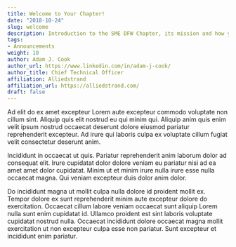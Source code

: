 ```yaml
---
title: Welcome to Your Chapter!
date: "2018-10-24"
slug: welcome
description: Introduction to the SME DFW Chapter, its mission and how you can get involved.
tags:
- Announcements
weight: 10
author: Adam J. Cook
author_url: https://www.linkedin.com/in/adam-j-cook/
author_title: Chief Technical Officer
affiliation: Alliedstrand
affiliation_url: https://alliedstrand.com/
draft: false
---
```


Ad elit do ex amet excepteur Lorem aute excepteur commodo voluptate non cillum sint. Aliquip quis elit nostrud eu qui minim qui. Aliquip anim quis enim velit ipsum nostrud occaecat deserunt dolore eiusmod pariatur reprehenderit excepteur. Ad irure qui laboris culpa ex voluptate cillum fugiat velit consectetur deserunt anim.

Incididunt in occaecat ut quis. Pariatur reprehenderit anim laborum dolor ad consequat elit. Irure cupidatat dolor dolore veniam eu pariatur nisi ad ea amet amet dolor cupidatat. Minim ut et minim irure nulla irure esse nulla occaecat magna. Qui veniam excepteur duis dolor anim dolor.

Do incididunt magna ut mollit culpa nulla dolore id proident mollit ex. Tempor dolore ex sunt reprehenderit minim aute excepteur dolore do exercitation. Occaecat cillum labore veniam occaecat sunt aliquip Lorem nulla sunt enim cupidatat id. Ullamco proident est sint laboris voluptate cupidatat nostrud nulla. Occaecat incididunt dolore occaecat magna mollit exercitation ut non excepteur culpa esse non pariatur. Sunt excepteur et incididunt enim pariatur.
